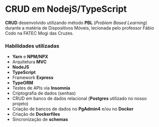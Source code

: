 # CRUD em NodejS/TypeScript

**CRUD** desenvolvido utilizando método **PBL** (*Problem Based Learning*) durante a matéria de Dispositivos Móveis, lecionada pelo professor Fábio Codo na FATEC Mogi das Cruzes.

### Habilidades utilizadas ###
- **Yarn** e **NPM/NPX**
- Arquitetura **MVC**
- **NodeJS**
- **TypeScript**
- Framework **Express**
- **TypeORM**
- Testes de APIs via **Insomnia**
- Criptografia de dados (senhas)
- CRUD em banco de dados relacional (**Postgres** utilizado no nosso projeto)
- Criação de bancos de dados no **PgAdmin4** e/ou no **Docker**
- Criação de **Dockerfiles**
- Sincronização de **schemas**
